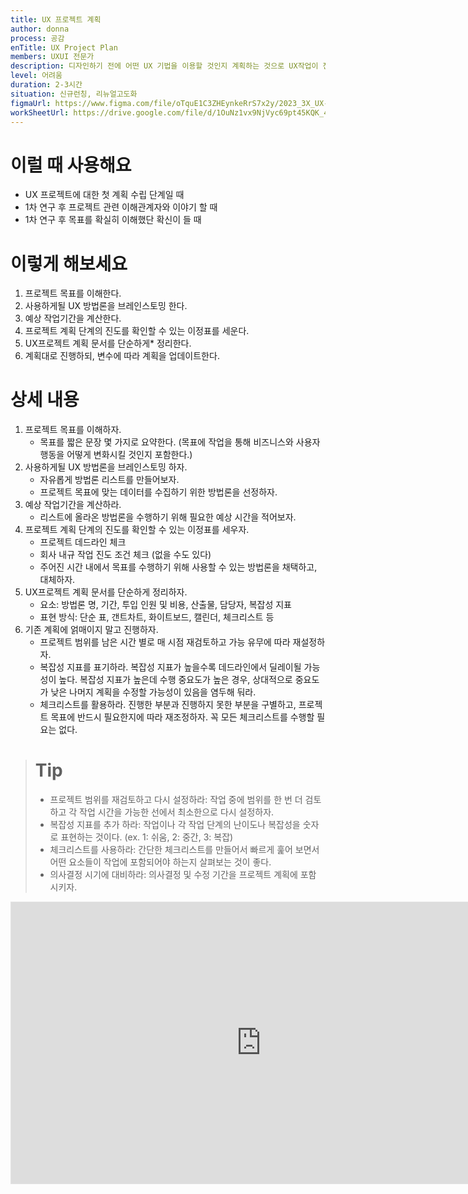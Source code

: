 ```yaml
---
title: UX 프로젝트 계획
author: donna
process: 공감
enTitle: UX Project Plan
members: UXUI 전문가
description: 디자인하기 전에 어떤 UX 기법을 이용할 것인지 계획하는 것으로 UX작업이 전체 프로젝트 타임 라인 안에 어떻게 포함되는지 이해하고 UX작업을 어떻게 할 것인지 계획하도록 도와주는 것
level: 어려움
duration: 2-3시간
situation: 신규런칭, 리뉴얼고도화
figmaUrl: https://www.figma.com/file/oTquE1C3ZHEynkeRrS7x2y/2023_3X_UX-Card_WorkSheet_Ver.3?type=design&node-id=104-4604&mode=design&t=uMLYbDeXRC8639ZD-4
workSheetUrl: https://drive.google.com/file/d/1OuNz1vx9NjVyc69pt45KQK_4tegTmgsc/view?usp=sharing
---
```


<!-- 프로세스별 보기: 공감, 설계, 프로토타입, 테스트 -->
<!--duration은 분단위로 숫자만 적어주세요-->
<!--level: 쉬움, 중간, 어려움-->

# 이럴 때 사용해요

- UX 프로젝트에 대한 첫 계획 수립 단계일 때
- 1차 연구 후 프로젝트 관련 이해관계자와 이야기 할 때
- 1차 연구 후 목표를 확실히 이해했단 확신이 들 때

# 이렇게 해보세요

1. 프로젝트 목표를 이해한다.
2. 사용하게될 UX 방법론을 브레인스토밍 한다.
3. 예상 작업기간을 계산한다.
4. 프로젝트 계획 단계의 진도를 확인할 수 있는 이정표를 세운다.
5. UX프로젝트 계획 문서를 단순하게\* 정리한다.
6. 계획대로 진행하되, 변수에 따라 계획을 업데이트한다.

# 상세 내용

1. 프로젝트 목표를 이해하자.
   - 목표를 짧은 문장 몇 가지로 요약한다. (목표에 작업을 통해 비즈니스와 사용자 행동을 어떻게 변화시킬 것인지 포함한다.)
2. 사용하게될 UX 방법론을 브레인스토밍 하자.
   - 자유롭게 방법론 리스트를 만들어보자.
   - 프로젝트 목표에 맞는 데이터를 수집하기 위한 방법론을 선정하자.
3. 예상 작업기간을 계산하라.
   - 리스트에 올라온 방법론을 수행하기 위해 필요한 예상 시간을 적어보자.
4. 프로젝트 계획 단계의 진도를 확인할 수 있는 이정표를 세우자.
   - 프로젝트 데드라인 체크
   - 회사 내규 작업 진도 조건 체크 (없을 수도 있다)
   - 주어진 시간 내에서 목표를 수행하기 위해 사용할 수 있는 방법론을 채택하고, 대체하자.
5. UX프로젝트 계획 문서를 단순하게 정리하자.
   - 요소: 방법론 명, 기간, 투입 인원 및 비용, 산출물, 담당자, 복잡성 지표
   - 표현 방식: 단순 표, 갠트차트, 화이트보드, 캘린더, 체크리스트 등
6. 기존 계획에 얽매이지 말고 진행하자.
   - 프로젝트 범위를 남은 시간 별로 매 시점 재검토하고 가능 유무에 따라 재설정하자.
   - 복잡성 지표를 표기하라. 복잡성 지표가 높을수록 데드라인에서 딜레이될 가능성이 높다. 복잡성 지표가 높은데 수행 중요도가 높은 경우, 상대적으로 중요도가 낮은 나머지 계획을 수정할 가능성이 있음을 염두해 둬라.
   - 체크리스트를 활용하라. 진행한 부분과 진행하지 못한 부분을 구별하고, 프로젝트 목표에 반드시 필요한지에 따라 재조정하자. 꼭 모든 체크리스트를 수행할 필요는 없다.

> # Tip
>
> - 프로젝트 범위를 재검토하고 다시 설정하라: 작업 중에 범위를 한 번 더 검토하고 각 작업 시간을 가능한 선에서 최소한으로 다시 설정하자.
> - 복잡성 지표를 추가 하라: 작업이나 각 작업 단계의 난이도나 복잡성을 숫자로 표현하는 것이다. (ex. 1: 쉬움, 2: 중간, 3: 복잡)
> - 체크리스트를 사용하라: 간단한 체크리스트를 만들어서 빠르게 훑어 보면서 어떤 요소들이 작업에 포함되어야 하는지 살펴보는 것이 좋다.
> - 의사결정 시기에 대비하라: 의사결정 및 수정 기간을 프로젝트 계획에 포함 시키자.

<iframe style="border: 1px solid rgba(0, 0, 0, 0.1);" width="800" height="450" src="https://www.figma.com/embed?embed_host=share&url=https%3A%2F%2Fwww.figma.com%2Ffile%2FoTquE1C3ZHEynkeRrS7x2y%2F2023_3X_UX-Card_WorkSheet_Ver.3%3Ftype%3Ddesign%26node-id%3D104%253A4605%26mode%3Ddesign%26t%3DuMLYbDeXRC8639ZD-1" allowfullscreen></iframe>
